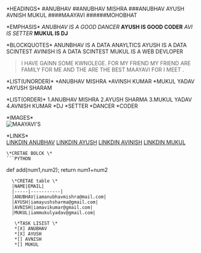 \*HEADINGS\*
#ANUBHAV 
##ANUBHAV MISHRA 
###ANUBHAV AYUSH AVNISH MUKUL
####MAAYAVI
######MOHOBHAT

\*EMPHASIS\*
*ANUBHAV IS A GOOD DANCER*
**AYUSH IS GOOD CODER**
_AVI IS SETTER_
__MUKUL IS DJ__

\*BLOCKQUOTES\*
ANUNBHAV IS A DATA ANAYLTICS
AYUSH IS A  DATA  SCINTEST
AVINISH IS A DATA SCINTEST
MUKUL IS A WEB DEVLOPER
> I HAVE GAINN SOME KWNOLEGE.
> FOR MY FRIEND 
> MY FRIEND ARE FAMILY FOR ME 
> AND THE ARE THE BEST MAAYAVI FOR I MEET .

\*LIST(UNORDER)\*
*ANUBHAV MISHRA 
*AVINSH KUMAR 
*MUKUL YADAV
*AYUSH SHARAM

\*LIST(ORDER)\*
1.ANUBHAV MISHRA
2.AYUSH SHARMA 
3.MUKUL YADAV 
4.AVNISH KUMAR
   *DJ 
   *SETTER
   *DANCER
   *CODER
   
 \*IMAGES\*  
 ![MAAYAVI'S](C:\Users\VINOD\Downloads)
 
  \*LINKS\*  
  [LINKDIN ANUBHAV](linkedin.com/in/anubhav-mishra-370b171bb )
  [LINKDIN AYUSH](linkedin.com/in/ayush-sharma-9a23911bb)
  [LINKDIN AVINISH](linkedin.com/in/avnish-kumar-a60a79191)
  [LINKDIN MUKUL](linkedin.com/in/mukul-yadav-939bb5176)
  
    \*CRETAE BOLCK \*  
    ```PYTHON
   def add(num1,num2);
   return num1+num2
   ```
     \*CRETAE table \* 
     |NAME|EMAIL|
     |-----|-----------|
     |ANUBHAV|iamanubhavmishra@mail.com|
     |AYUSH|iamayushsharma@gmail.com|
     |AVNISH|iamavikumar@gmail.com|
     |MUKUL|iammukulyadav@gmail.com|
     
      \*TASK LISIST \* 
      *[X] ANUBHAV 
      *[X] AYUSH 
      *[] AVNISH 
      *[] MUKUL
